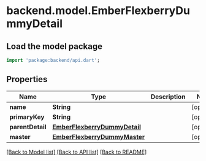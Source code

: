# backend.model.EmberFlexberryDummyDetail

## Load the model package
```dart
import 'package:backend/api.dart';
```

## Properties
Name | Type | Description | Notes
------------ | ------------- | ------------- | -------------
**name** | **String** |  | [optional] 
**primaryKey** | **String** |  | [optional] 
**parentDetail** | [**EmberFlexberryDummyDetail**](EmberFlexberryDummyDetail.md) |  | [optional] 
**master** | [**EmberFlexberryDummyMaster**](EmberFlexberryDummyMaster.md) |  | [optional] 

[[Back to Model list]](../README.md#documentation-for-models) [[Back to API list]](../README.md#documentation-for-api-endpoints) [[Back to README]](../README.md)


